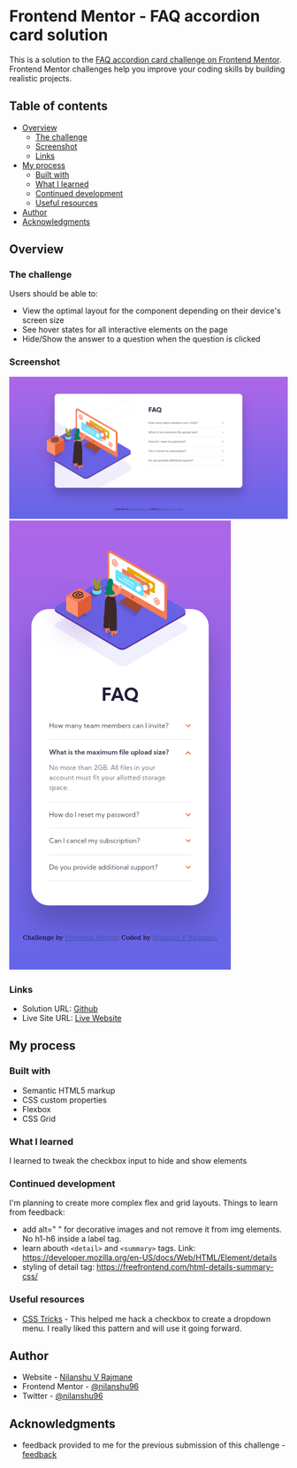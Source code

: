 # Frontend Mentor - FAQ accordion card solution

This is a solution to the [FAQ accordion card challenge on Frontend Mentor](https://www.frontendmentor.io/challenges/faq-accordion-card-XlyjD0Oam). Frontend Mentor challenges help you improve your coding skills by building realistic projects. 

## Table of contents

- [Overview](#overview)
  - [The challenge](#the-challenge)
  - [Screenshot](#screenshot)
  - [Links](#links)
- [My process](#my-process)
  - [Built with](#built-with)
  - [What I learned](#what-i-learned)
  - [Continued development](#continued-development)
  - [Useful resources](#useful-resources)
- [Author](#author)
- [Acknowledgments](#acknowledgments)

## Overview

### The challenge

Users should be able to:

- View the optimal layout for the component depending on their device's screen size
- See hover states for all interactive elements on the page
- Hide/Show the answer to a question when the question is clicked

### Screenshot

![dekstop](./screenshots/screenshot-desktop.png)
![mobile](./screenshots/screenshot-mobile.png)

### Links

- Solution URL: [Github](https://github.com/nilanshu96/faq-accordion-card)
- Live Site URL: [Live Website](https://nilanshu96.github.io/faq-accordion-card/)

## My process

### Built with

- Semantic HTML5 markup
- CSS custom properties
- Flexbox
- CSS Grid

### What I learned

I learned to tweak the checkbox input to hide and show elements

### Continued development

I'm planning to create more complex flex and grid layouts. Things to learn from feedback:
- add alt=" " for decorative images and not remove it from img elements. No h1-h6 inside a label tag.
- learn abouth `<detail>` and `<summary>` tags. Link: https://developer.mozilla.org/en-US/docs/Web/HTML/Element/details
- styling of detail tag: https://freefrontend.com/html-details-summary-css/

### Useful resources

- [CSS Tricks](https://css-tricks.com/the-checkbox-hack/) - This helped me hack a checkbox to create a dropdown menu. I really liked this pattern and will use it going forward.

## Author

- Website - [Nilanshu V Rajmane](https://github.com/nilanshu96)
- Frontend Mentor - [@nilanshu96](https://www.frontendmentor.io/profile/nilanshu96)
- Twitter - [@nilanshu96](https://www.twitter.com/nilanshu96)

## Acknowledgments

- feedback provided to me for the previous submission of this challenge - [feedback](https://www.frontendmentor.io/solutions/css-and-html-EOe7tqJY2#feedback)
